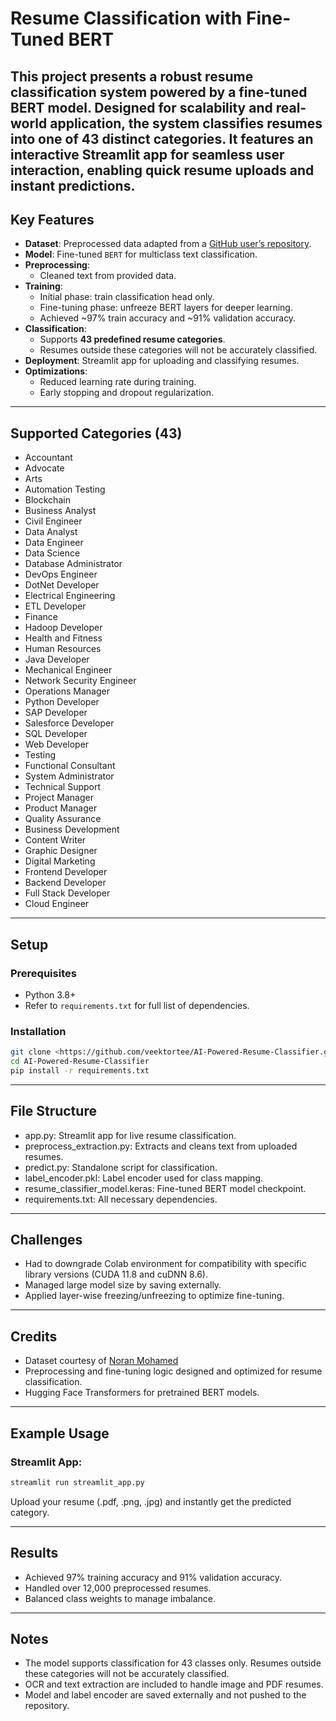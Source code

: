 # Resume Classification with Fine-Tuned BERT

This project presents a robust resume classification system powered by a fine-tuned BERT model. Designed for scalability and real-world application, the system classifies resumes into one of 43 distinct categories. It features an interactive Streamlit app for seamless user interaction, enabling quick resume uploads and instant predictions.
---

## Key Features
- **Dataset**: Preprocessed data adapted from a [GitHub user’s repository](https://github.com/noran-mohamed/Resume-Classification-Dataset).  
- **Model**: Fine-tuned `BERT` for multiclass text classification.  
- **Preprocessing**:  
  - Cleaned text from provided data.  
- **Training**:  
  - Initial phase: train classification head only.  
  - Fine-tuning phase: unfreeze BERT layers for deeper learning.  
  - Achieved ~97% train accuracy and ~91% validation accuracy.  
- **Classification**:  
  - Supports **43 predefined resume categories**.  
  - Resumes outside these categories will not be accurately classified.  
- **Deployment**: Streamlit app for uploading and classifying resumes.  
- **Optimizations**:  
  - Reduced learning rate during training.  
  - Early stopping and dropout regularization.  

---

## Supported Categories (43)
- Accountant  
- Advocate  
- Arts  
- Automation Testing  
- Blockchain  
- Business Analyst  
- Civil Engineer  
- Data Analyst  
- Data Engineer  
- Data Science  
- Database Administrator  
- DevOps Engineer  
- DotNet Developer  
- Electrical Engineering  
- ETL Developer  
- Finance  
- Hadoop Developer  
- Health and Fitness  
- Human Resources  
- Java Developer  
- Mechanical Engineer  
- Network Security Engineer  
- Operations Manager  
- Python Developer  
- SAP Developer  
- Salesforce Developer  
- SQL Developer  
- Web Developer  
- Testing  
- Functional Consultant  
- System Administrator  
- Technical Support  
- Project Manager  
- Product Manager  
- Quality Assurance  
- Business Development  
- Content Writer  
- Graphic Designer  
- Digital Marketing  
- Frontend Developer  
- Backend Developer  
- Full Stack Developer  
- Cloud Engineer  

---

## Setup
### Prerequisites
- Python 3.8+
- Refer to `requirements.txt` for full list of dependencies.

### Installation
```bash
git clone <https://github.com/veektortee/AI-Powered-Resume-Classifier.git>
cd AI-Powered-Resume-Classifier
pip install -r requirements.txt
```
---

## File Structure
- app.py: Streamlit app for live resume classification.
-	preprocess_extraction.py: Extracts and cleans text from uploaded resumes.
-	predict.py: Standalone script for classification.
- label_encoder.pkl: Label encoder used for class mapping.
-	resume_classifier_model.keras: Fine-tuned BERT model checkpoint.
-	requirements.txt: All necessary dependencies.

---

## Challenges
- Had to downgrade Colab environment for compatibility with specific library versions (CUDA 11.8 and cuDNN 8.6).
- Managed large model size by saving externally.
- Applied layer-wise freezing/unfreezing to optimize fine-tuning.

---

## Credits
- Dataset courtesy of [Noran Mohamed](https://github.com/noran-mohamed/Resume-Classification-Dataset)
- Preprocessing and fine-tuning logic designed and optimized for resume classification.
- Hugging Face Transformers for pretrained BERT models.

---

## Example Usage
### Streamlit App:
```bash
streamlit run streamlit_app.py
```
Upload your resume (.pdf, .png, .jpg) and instantly get the predicted category.

---

## Results
- Achieved 97% training accuracy and 91% validation accuracy.
- Handled over 12,000 preprocessed resumes.
- Balanced class weights to manage imbalance.

---

## Notes
- The model supports classification for 43 classes only. Resumes outside these categories will not be accurately classified.
- OCR and text extraction are included to handle image and PDF resumes.
- Model and label encoder are saved externally and not pushed to the repository.
